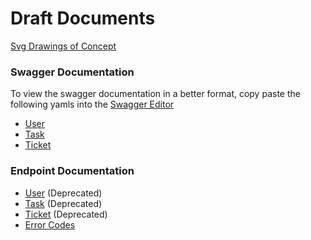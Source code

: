 # Draft Documents

[Svg Drawings of Concept](Concept.md)

### Swagger Documentation

To view the swagger documentation in a better format, copy paste the following yamls into the [Swagger Editor](https://editor.swagger.io/) 

- [User](swagger/user.yaml)
- [Task](swagger/task.yaml) 
- [Ticket](swagger/ticket.yaml)


### Endpoint Documentation 
- [User](endpoints/user.md) (Deprecated)
- [Task](endpoints/task.md) (Deprecated)
- [Ticket](endpoints/ticket.md) (Deprecated)
- [Error Codes](endpoints/errors.md)
